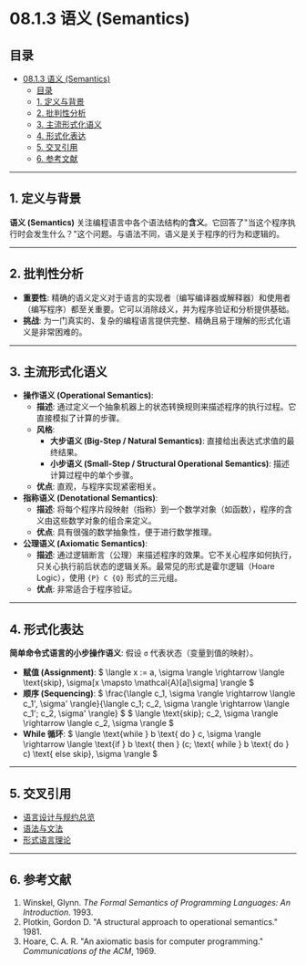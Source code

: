 # 08.1.3 语义 (Semantics)

## 目录

- [08.1.3 语义 (Semantics)](#0813-语义-semantics)
  - [目录](#目录)
  - [1. 定义与背景](#1-定义与背景)
  - [2. 批判性分析](#2-批判性分析)
  - [3. 主流形式化语义](#3-主流形式化语义)
  - [4. 形式化表达](#4-形式化表达)
  - [5. 交叉引用](#5-交叉引用)
  - [6. 参考文献](#6-参考文献)

---

## 1. 定义与背景

**语义 (Semantics)** 关注编程语言中各个语法结构的**含义**。它回答了"当这个程序执行时会发生什么？"这个问题。与语法不同，语义是关于程序的行为和逻辑的。

---

## 2. 批判性分析

- **重要性**: 精确的语义定义对于语言的实现者（编写编译器或解释器）和使用者（编写程序）都至关重要。它可以消除歧义，并为程序验证和分析提供基础。
- **挑战**: 为一门真实的、复杂的编程语言提供完整、精确且易于理解的形式化语义是非常困难的。

---

## 3. 主流形式化语义

- **操作语义 (Operational Semantics)**:
  - **描述**: 通过定义一个抽象机器上的状态转换规则来描述程序的执行过程。它直接模拟了计算的步骤。
  - **风格**:
    - **大步语义 (Big-Step / Natural Semantics)**: 直接给出表达式求值的最终结果。
    - **小步语义 (Small-Step / Structural Operational Semantics)**: 描述计算过程中的单个步骤。
  - **优点**: 直观，与程序实现紧密相关。
- **指称语义 (Denotational Semantics)**:
  - **描述**: 将每个程序片段映射（指称）到一个数学对象（如函数），程序的含义由这些数学对象的组合来定义。
  - **优点**: 具有很强的数学抽象性，便于进行数学推理。
- **公理语义 (Axiomatic Semantics)**:
  - **描述**: 通过逻辑断言（公理）来描述程序的效果。它不关心程序如何执行，只关心执行前后状态的逻辑关系。最常见的形式是霍尔逻辑（Hoare Logic），使用 `{P} C {Q}` 形式的三元组。
  - **优点**: 非常适合于程序验证。

---

## 4. 形式化表达

**简单命令式语言的小步操作语义**:
假设 `σ` 代表状态（变量到值的映射）。

- **赋值 (Assignment)**:
    $ \langle x := a, \sigma \rangle \rightarrow \langle \text{skip}, \sigma[x \mapsto \mathcal{A}[a]\sigma] \rangle $
- **顺序 (Sequencing)**:
    $ \frac{\langle c_1, \sigma \rangle \rightarrow \langle c_1', \sigma' \rangle}{\langle c_1; c_2, \sigma \rangle \rightarrow \langle c_1'; c_2, \sigma' \rangle} $
    $ \langle \text{skip}; c_2, \sigma \rangle \rightarrow \langle c_2, \sigma \rangle $
- **While 循环**:
    $ \langle \text{while } b \text{ do } c, \sigma \rangle \rightarrow \langle \text{if } b \text{ then } (c; \text{ while } b \text{ do } c) \text{ else skip}, \sigma \rangle $

---

## 5. 交叉引用

- [语言设计与规约总览](./README.md)
- [语法与文法](./08.1.2_Syntax_and_Grammars.md)
- [形式语言理论](../../03_Formal_Language_Theory/03.5_Semantics_Theory/README.md)

---

## 6. 参考文献

1. Winskel, Glynn. *The Formal Semantics of Programming Languages: An Introduction*. 1993.
2. Plotkin, Gordon D. "A structural approach to operational semantics." 1981.
3. Hoare, C. A. R. "An axiomatic basis for computer programming." *Communications of the ACM*, 1969.
